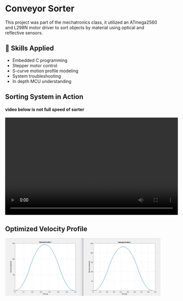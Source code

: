 # Conveyor Sorter

This project was part of the mechatronics class, it utilized an ATmega2560 and L298N motor driver to sort objects by material using optical and reflective sensors.

## 🚀 Skills Applied
- Embedded C programming
- Stepper motor control
- S-curve motion profile modeling
- System troubleshooting
- In depth MCU understanding

## Sorting System in Action
#### video below is not full speed of sorter 
<video width="560" height="315" controls autoplay>
  <source src="sort.mp4" type="video/mp4">
  Your browser does not support the video tag.
</video>

<!--## S-Curve Motion Code
[Click to view S-Curve Motion Code](stepper_acceleration.m)-->

## Optimized Velocity Profile
![Click to view velocity profile](velocity_profiles.png)

